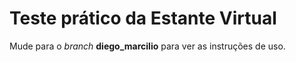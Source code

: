 # Teste prático da Estante Virtual

Mude para o *branch* **diego_marcilio** para ver as instruções de uso.
